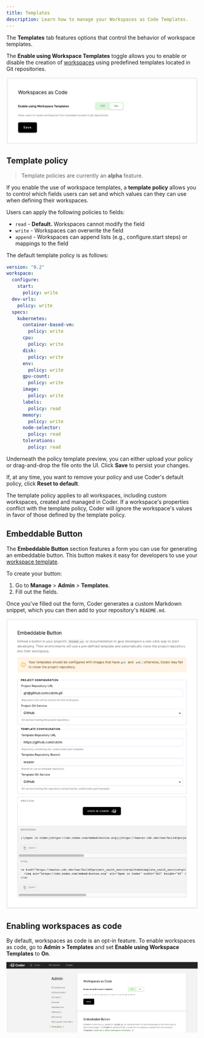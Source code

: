 ```yaml
---
title: Templates
description: Learn how to manage your Workspaces as Code Templates.
---
```


The **Templates** tab features options that control the behavior of workspace
templates.

The **Enable using Workspace Templates** toggle allows you to enable or disable
the creation of [workspaces](../workspaces/index.md) using predefined templates
located in Git repositories.

![Enable workspace templates](../assets/enable-ws-templates.png)

## Template policy

> Template policies are currently an **alpha** feature.

If you enable the use of workspace templates, a **template policy** allows you
to control which fields users can set and which values can they can use when
defining their workspaces.

Users can apply the following policies to fields:

- `read` - **Default.** Workspaces cannot modify the field
- `write` - Workspaces can overwrite the field
- `append` - Workspaces can append lists (e.g., configure.start steps) or
  mappings to the field

The default template policy is as follows:

```yaml
version: "0.2"
workspace:
  configure:
    start:
      policy: write
  dev-urls:
    policy: write
  specs:
    kubernetes:
      container-based-vm:
        policy: write
      cpu:
        policy: write
      disk:
        policy: write
      env:
        policy: write
      gpu-count:
        policy: write
      image:
        policy: write
      labels:
        policy: read
      memory:
        policy: write
      node-selector:
        policy: read
      tolerations:
        policy: read
```

Underneath the policy template preview, you can either upload your policy or
drag-and-drop the file onto the UI. Click **Save** to persist your changes.

If, at any time, you want to remove your policy and use Coder's default policy,
click **Reset to default**.

The template policy applies to all workspaces, including custom workspaces,
created and managed in Coder. If a workspace's properties conflict with the
template policy, Coder will ignore the workspace's values in favor of those
defined by the template policy.

## Embeddable Button

The **Embeddable Button** section features a form you can use for generating an
embeddable button. This button makes it easy for developers to use your
[workspace template](../workspaces/workspaces-as-code/index.md).

To create your button:

1. Go to **Manage** > **Admin** > **Templates**.
1. Fill out the fields.

Once you've filled out the form, Coder generates a custom Markdown snippet,
which you can then add to your repository's `README.md`.

![Open In Coder Button](../assets/admin/wac-badge.png)

## Enabling workspaces as code

By default, workspaces as code is an opt-in feature. To enable workspaces as
code, go to **Admin > Templates** and set **Enable using Workspace Templates**
to **On**.

![Toggle workspaces as code](../assets/admin/wac_toggle.png)
